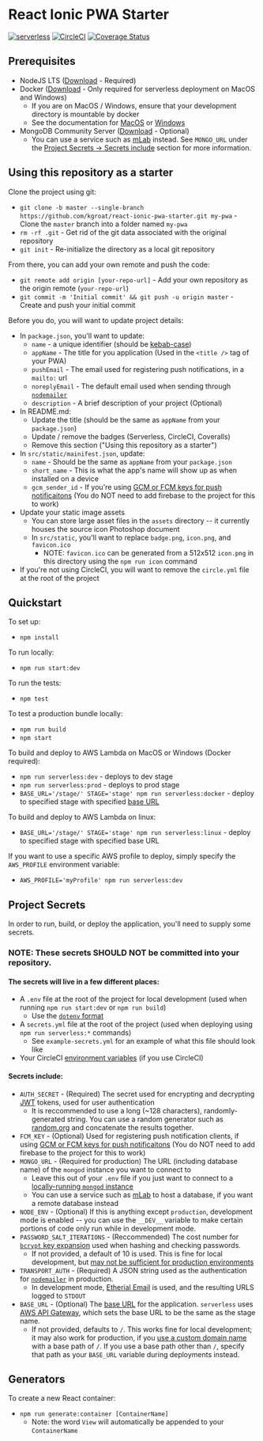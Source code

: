 
# React Ionic PWA Starter

[![serverless](http://public.serverless.com/badges/v3.svg)](http://www.serverless.com)
[![CircleCI](https://circleci.com/gh/kgroat/react-ionic-pwa-starter.svg?style=svg)](https://circleci.com/gh/kgroat/workflows/react-ionic-pwa-starter)
[![Coverage Status](https://coveralls.io/repos/github/kgroat/react-ionic-pwa-starter/badge.svg?branch=master)](https://coveralls.io/github/kgroat/react-ionic-pwa-starter)


## Prerequisites

* NodeJS LTS ([Download](https://nodejs.org/en/) - Required)
* Docker ([Download](https://www.docker.com/community-edition) - Only required for serverless deployment on MacOS and Windows)
  - If you are on MacOS / Windows, ensure that your development directory is mountable by docker
  - See the documentation for [MacOS](https://docs.docker.com/docker-for-mac/#file-sharing) or [Windows](https://docs.docker.com/docker-for-windows/#shared-drives)
* MongoDB Community Server ([Download](https://www.mongodb.com/download-center/#community)  - Optional)
  - You can use a service such as [mLab](https://mlab.com/) instead.  See `MONGO_URL` under the [Project Secrets -> Secrets include](https://github.com/kgroat/react-ionic-pwa-starter#secrets-include) section for more information.

## Using this repository as a starter

Clone the project using git:
* `git clone -b master --single-branch https://github.com/kgroat/react-ionic-pwa-starter.git my-pwa` - Clone the `master` branch into a folder named `my-pwa`
* `rm -rf .git` - Get rid of the git data associated with the original repository
* `git init` - Re-initialize the directory as a local git repository

From there, you can add your own remote and push the code:
* `git remote add origin [your-repo-url]` - Add your own repository as the origin remote (`your-repo-url`)
* `git commit -m 'Initial commit' && git push -u origin master` - Create and push your initial commit

Before you do, you will want to update project details:
* In `package.json`, you'll want to update:
  * `name` - a unique identifier (should be [kebab-case](http://wiki.c2.com/?KebabCase))
  * `appName` - The title for you application (Used in the `<title />` tag of your PWA)
  * `pushEmail` - The email used for registering push notifications, in a `mailto:` url
  * `noreplyEmail` - The default email used when sending through [`nodemailer`](https://nodemailer.com/)
  * `description` - A brief description of your project (Optional)
* In README.md:
  * Update the title (should be the same as `appName` from your `package.json`)
  * Update / remove the badges (Serverless, CircleCI, Coveralls)
  * Remove this section ("Using this repository as a starter")
* In `src/static/mainifest.json`, update:
  * `name` - Should be the same as `appName` from your `package.json`
  * `short_name` - This is what the app's name will show up as when installed on a device
  * `gcm_sender_id` - If you're using [GCM or FCM keys for push notificaitons](https://firebase.google.com/docs/cloud-messaging/concept-options) (You do NOT need to add firebase to the project for this to work)
* Update your static image assets
  * You can store large asset files in the `assets` directory -- it currently houses the source icon Photoshop document
  * In `src/static`, you'll want to replace `badge.png`, `icon.png`, and `favicon.ico`
    - NOTE: `favicon.ico` can be generated from a 512x512 `icon.png` in this directory using the `npm run icon` command
* If you're not using CircleCI, you will want to remove the `circle.yml` file at the root of the project


## Quickstart

To set up:
* `npm install`

To run locally:
* `npm run start:dev`

To run the tests:
* `npm test`

To test a production bundle locally:
* `npm run build`
* `npm start`

To build and deploy to AWS Lambda on MacOS or Windows (Docker required):
* `npm run serverless:dev` - deploys to dev stage
* `npm run serverless:prod` - deploys to prod stage
* `BASE_URL='/stage/' STAGE='stage' npm run serverless:docker` - deploy to specified stage with specified [base URL](https://www.w3schools.com/tags/tag_base.asp)

To build and deploy to AWS Lambda on linux:
* `BASE_URL='/stage/' STAGE='stage' npm run serverless:linux` - deploy to specified stage with specified base URL

If you want to use a specific AWS profile to deploy, simply specify the `AWS_PROFILE` environment variable:
* `AWS_PROFILE='myProfile' npm run serverless:dev`


## Project Secrets

In order to run, build, or deploy the application, you'll need to supply some secrets.

### __NOTE__: These secrets __SHOULD NOT__ be committed into your repository.

#### The secrets will live in a few different places:
* A `.env` file at the root of the project for local development (used when running `npm run start:dev` or `npm run build`)
  - Use the [`dotenv` format](https://www.npmjs.com/package/dotenv#usage)
* A `secrets.yml` file at the root of the project (used when deploying using `npm run serverless:*` commands)
  - See `example-secrets.yml` for an example of what this file should look like
* Your CircleCI [environment variables](https://circleci.com/docs/2.0/env-vars/) (if you use CircleCI)


#### Secrets include:
* `AUTH_SECRET` - (Required) The secret used for encrypting and decrypting [JWT](https://jwt.io/) tokens, used for user authentication
  - It is reccommended to use a long (~128 characters), randomly-generated string.  You can use a random generator such as [random.org](https://www.random.org/strings/?num=5&len=20&digits=on&upperalpha=on&loweralpha=on&unique=off&format=html&rnd=new) and concatenate the results together.
* `FCM_KEY` - (Optional) Used for registering push notification clients, if using [GCM or FCM keys for push notificaitons](https://firebase.google.com/docs/cloud-messaging/concept-options) (You do NOT need to add firebase to the project for this to work)
* `MONGO_URL` - (Required for production) The URL (including database name) of the `mongod` instance you want to connect to
  - Leave this out of your `.env` file if you just want to connect to a [locally-running `mongod` instance](https://docs.mongodb.com/manual/reference/program/mongod/index.html)
  - You can use a service such as [mLab](https://mlab.com/) to host a database, if you want a remote database instead
* `NODE_ENV` - (Optional) If this is anything except `production`, development mode is enabled -- you can use the `__DEV__` variable to make certain portions of code only run while in development mode.
* `PASSWORD_SALT_ITERATIONS` - (Reccommended) The cost number for [`bcrypt` key expansion](https://en.wikipedia.org/wiki/Bcrypt#Description) used when hashing and checking passwords.
  - If not provided, a default of 10 is used.  This is fine for local development, but [may not be sufficient for production environments](https://security.stackexchange.com/questions/3959/recommended-of-iterations-when-using-pkbdf2-sha256/3993#3993)
* `TRANSPORT_AUTH` - (Required) A JSON string used as the authentication for [`nodemailer`](https://nodemailer.com/) in production.
  - In development mode, [Etherial Email](https://ethereal.email/) is used, and the resulting URLS logged to `STDOUT`
* `BASE_URL` - (Optional) The [base URL](https://www.w3schools.com/tags/tag_base.asp) for the application.  `serverless` uses [AWS API Gateway](https://aws.amazon.com/api-gateway/), which sets the base URL to be the same as the stage name.
  - If not provided, defaults to `/`.  This works fine for local development; it may also work for production, if you [use a custom domain name](https://docs.aws.amazon.com/apigateway/latest/developerguide/how-to-custom-domains.html) with a base path of `/`.  If you use a base path other than `/`, specify that path as your `BASE_URL` variable during deployments instead.


## Generators

To create a new React container:
* `npm run generate:container [ContainerName]`
  - Note: the word `View` will automatically be appended to your `ContainerName`
